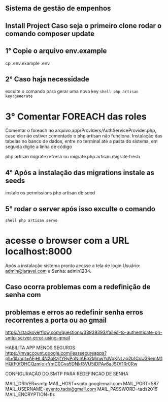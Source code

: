 ## Sistema de gestão de empenhos

## Install Project Caso seja o primeiro clone rodar o comando composer update 

## 1° Copie o arquivo env.example 
cp .env.example .env
## 2° Caso haja necessidade 
 exculte o comando para gerar uma nova key 
```shell php artisan key:generate ```
# 3° Comentar FOREACH das roles 
Comentar o foreach no arquivo app/Providers/AuthServiceProvider.php, caso ele não estiver comentado o php artisan não funciona.
Instalação das tabelas no banco de dados, entre no terminal até a pasta do sistema, em seguida digite a linha de código 

php artisan migrate
refresh no migrate  php artisan migrate:fresh

## 4° Após a instalação das migrations instale as seeds

instale os permissions php artisan db:seed 



## 5° rodar o server  após isso exculte o comando 
```shell php artisan serve ```

 acesse o browser com a URL localhost:8000
=

Após a instalação sistema pronto acesse a tela de login Usuário: admin@laravel.com e Senha: admin1234.


## Caso ocorra problemas com a redefinição de senha com
## problemas e erros ao redefinir senha  erros recorrentes a porta ou ao gmail 


https://stackoverflow.com/questions/33939393/failed-to-authenticate-on-smtp-server-error-using-gmail

HABILITA APP MENOS SEGUROS 
https://myaccount.google.com/lesssecureapps?pli=1&rapt=AEjHL4N2oRzjfYRyPqNiIAEp2MmwYdVgKNLaq2b1CoU3RemM1HQfF0fOHCQzmle-rYmC0Gva5DNkf3VU5IDPAv6aJSOf1Rr0Rw

CONFIGURAÇÂO DO SMTP PARA REDEFINCAO DE SENHA 

MAIL_DRIVER=smtp
MAIL_HOST=smtp.googlemail.com
MAIL_PORT=587
MAIL_USERNAME=evento.tads@gmail.com
MAIL_PASSWORD=tads2016
MAIL_ENCRYPTION=tls
